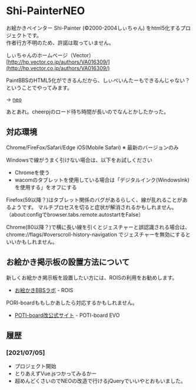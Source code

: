# Shi-PainterNEO

お絵かきペインター Shi-Painter (©2000-2004しぃちゃん) をhtml5化するプロジェクトです。  
作者行方不明のため、許諾は取っていません。  

しぃちゃんのホームページ（Vector）  
[http://hp.vector.co.jp/authors/VA016309/](http://hp.vector.co.jp/authors/VA016309/)

PaintBBSのHTML5化ができるんだから、しぃぺいんたーもできるんじゃない？ということでやってみます。

-> [neo](https://github.com/funige/neo/)

あとあれ。cheerpjのロード待ち時間が長いのでなんとかしたかった。

## 対応環境

Chrome/FireFox/Safari/Edge iOS(Mobile Safari)
※ 最新のバージョンのみ

Windowsで線がうまく引けない場合は、以下をお試しください

- Chromeを使う
- wacomのタブレットを使用している場合は「デジタルインク(WindowsInk)を使用する」をオフにする

Firefox(59以降？)はタブレット関係のバグがあるらしく、線が乱れることがあるようです。
マルチプロセスを切ると症状が解消されるかもしれません。（about:configでbrowser.tabs.remote.autostartをFalse）

Chrome(80以降？)で横に長い線を引くとジェスチャーと誤認識される場合は、chrome://flags/#overscroll-history-navigation でジェスチャーを無効にするといいかもしれません。

## お絵かき掲示板の設置方法について

新しくお絵かき掲示板を設置したい方には、ROISの利用をお勧めします。

- [お絵かきBBSラボ](https://dev.oekakibbs.net/) - ROIS

PORI-boardももしかあしたら対応するかもしれません。

- [POTI-board改公式サイト](https://pbbs.sakura.ne.jp/poti/) - POTI-board EVO

## 履歴

### [2021/07/05]

- プロジェクト開始
- とりあえずVue.jsつかってみるかー
- 超めんどくさいのでNEOの改造で行けるjQueryでいいやとおもいました。
